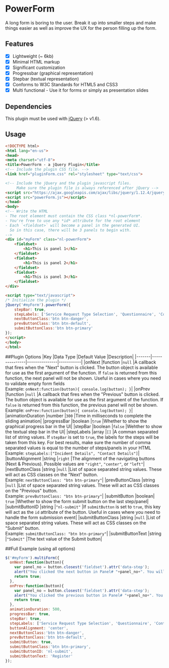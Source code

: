 # PowerForm
A long form is boring to the user. Break it up into smaller steps and make things easier as well as improve the UX for the person filling up the form.

## Features
- [x] Lightweight (~ 6kb)
- [x] Minimal HTML markup
- [x] Significant customization
- [x] Progressbar (graphical representation)
- [x] Stepbar (textual representation)
- [x] Conforms to W3C Standards for HTML5 and CSS3
- [x] Multi functional - Use it for forms or simply as presentation slides

## Dependencies
This plugin must be used with [jQuery](http://jquery.com/) (> v1.6).

## Usage
```HTML
<!DOCTYPE html>
<html lang="en-us">
<head>
<meta charset="utf-8">
<title>PowerForm - a jQuery Plugin</title>
<!-- Include the plugin CSS file. -->
<link href="pluginForm.css" rel="stylesheet" type="text/css">

<!-- Include the jQuery and the plugin javascript files. 
     Make sure the plugin file is always referenced after jQuery -->
<script src="https://ajax.googleapis.com/ajax/libs/jquery/1.12.4/jquery.min.js"></script>
<script src="powerForm.js"></script>
</head>
<body>
<!-- Write the HTML 
- The root element must contain the CSS class *nl-powerForm*.
- You're free to use any *id* attribute for the root element
- Each `<fieldset>` will become a panel in the generated UI. 
  So in this case, there will be 3 panels to begin with.
-->
<div id="myForm" class="nl-powerForm">								
	<fieldset>					
		<h1>This is panel 1</h1>
	</fieldset>
	<fieldset>					
		<h1>This is panel 2</h1>
	</fieldset>					
	<fieldset>					
		<h1>This is panel 3</h1>					
	</fieldset>
</div>

<script type="text/javascript">
/* Initialize the plugin */
jQuery('#myForm').powerForm({
	stepBar: true,
	stepLabels: ['Service Request Type Selection', 'Questionnaire', 'Contact Details'],
	nextButtonClass:'btn btn-danger',
	prevButtonClass:'btn btn-default',
	submitButtonClass:'btn btn-primary'
});
</script>
</body>
</html>
```

##Plugin Options
|Key	|Data Type	|Default Value	|Description|
|-------|---------------|---------------|-----------|
|onNext	|function	|`null`		|A callback that fires when the "Next" button is clicked. The button object is available for use as the first argument of the function. If `false` is returned from this function, the next panel will not be shown. Useful in cases where you need to validate empty form fields<br />Example: `onNext:function(button){ console.log(button); }`|
|onPrev	|function	|`null`		|A callback that fires when the "Previous" button is clicked. The button object is available for use as the first argument of the function. If `false` is returned from this function, the previous panel will not be shown.<br />Example: `onPrev:function(button){ console.log(button); }`|
|animationDuration	|number	|`300`	|Time in milliseconds to complete the sliding animation|
|progressBar	|boolean	|`true`	|Whether to show the graphical progress bar in the UI|
|stepBar	|boolean	|`false`	|Wehther to show the textual step bar in the UI|
|stepLabels	|array	|`[]`	|A comman separated list of string values. If `stepBar` is set to `true`, the labels for the steps will be taken from this key. For best results, make sure the number of comma separated values is equal to the number of steps/panels in your HTML<br />Example: `stepLabels:["Incident Details", "Contact Details"]`|
|buttonAlignment	|string	|`right`	|The alignment of the navigating buttons (Next & Previous). Possible values are `"right"`, `"center"`, or `"left"`|
|nextButtonClass	|string	|`null`	|List of space separated string values. These will act as CSS classes on the "Next" button.<br />Example: `nextButtonClass: "btn btn-primary"`|
|prevButtonClass	|string	|`null`	|List of space separated string values. These will act as CSS classes on the "Previous" button.<br />Example: `prevButtonClass: "btn btn-primary"`|
|submitButton	|boolean| `true`	|Whether to show the form submit button on the last step/panel|
|submitButtonID	|string	|`"nl-submit"`	|If `submitButton` is set to `true`, this key will act as the `id` attribute of the button. Useful in cases where you need to handle the form submission event|
|submitButtonClass	|string	|`null`	|List of space separated string values. These will act as CSS classes on the "Submit" button.<br />Example: `submitButtonClass: "btn btn-primary"`|
|submitButtonText	|string	|`"Submit"`	|The text value of the Submit button|

##Full Example (using all options)
```javascript
$('#myForm').multiForm({
  onNext:function(button){
    var panel_no = button.closest('fieldset').attr('data-step');
    alert("You clicked the next button in Panel# "+panel_no+". You will now move to Panel# "+(panel_no + 1)); 
    return true;
  },
  onPrev:function(button){
    var panel_no = button.closest('fieldset').attr('data-step');
    alert("You clicked the previous button in Panel# "+panel_no+". You will now go back to Panel# "+(panel_no - 1));
    return true;
  },
  animationDuration: 500,
  progressBar: true,
  stepBar: true,
  stepLabels: ['Service Request Type Selection', 'Questionnaire', 'Contact Details'],
  buttonAlignment: 'center',
  nextButtonClass:'btn btn-danger',
  prevButtonClass:'btn btn-default',		
  submitButton: true,
  submitButtonClass:'btn btn-primary',
  submitButtonID: 'nl-submit',
  submitButtonText: 'Register'
});
```

